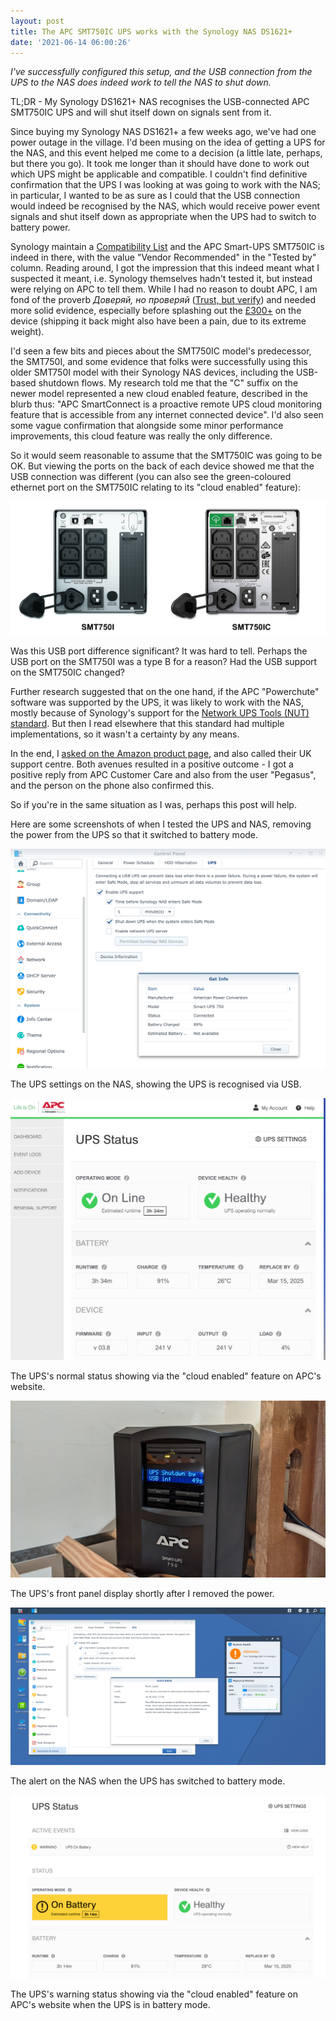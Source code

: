 ```yaml
---
layout: post
title: The APC SMT750IC UPS works with the Synology NAS DS1621+
date: '2021-06-14 06:00:26'
---
```


_I've successfully configured this setup, and the USB connection from the UPS to the NAS does indeed work to tell the NAS to shut down._

TL;DR - My Synology DS1621+ NAS recognises the USB-connected APC SMT750IC UPS and will shut itself down on signals sent from it.

Since buying my Synology NAS DS1621+ a few weeks ago, we've had one power outage in the village. I'd been musing on the idea of getting a UPS for the NAS, and this event helped me come to a decision (a little late, perhaps, but there you go). It took me longer than it should have done to work out which UPS might be applicable and compatible. I couldn't find definitive confirmation that the UPS I was looking at was going to work with the NAS; in particular, I wanted to be as sure as I could that the USB connection would indeed be recognised by the NAS, which would receive power event signals and shut itself down as appropriate when the UPS had to switch to battery power.

Synology maintain a [Compatibility List](https://www.synology.com/en-us/compatibility?search_by=products&model=DS1621%2B&category=upses&p=1&change_log_p=1) and the APC Smart-UPS SMT750IC is indeed in there, with the value "Vendor Recommended" in the "Tested by" column. Reading around, I got the impression that this indeed meant what I suspected it meant, i.e. Synology themselves hadn't tested it, but instead were relying on APC to tell them. While I had no reason to doubt APC, I am fond of the proverb _Доверяй, но проверяй_ ([Trust, but verify](https://en.wikipedia.org/wiki/Trust,_but_verify)) and needed more solid evidence, especially before splashing out the [£300+](https://www.amazon.co.uk/gp/product/B07DM6BPM2/) on the device (shipping it back might also have been a pain, due to its extreme weight).

I'd seen a few bits and pieces about the SMT750IC model's predecessor, the SMT750I, and some evidence that folks were successfully using this older SMT750I model with their Synology NAS devices, including the USB-based shutdown flows. My research told me that the "C" suffix on the newer model represented a new cloud enabled feature, described in the blurb thus: "APC SmartConnect is a proactive remote UPS cloud monitoring feature that is accessible from any internet connected device". I'd also seen some vague confirmation that alongside some minor performance improvements, this cloud feature was really the only difference.

So it would seem reasonable to assume that the SMT750IC was going to be OK. But viewing the ports on the back of each device showed me that the USB connection was different (you can also see the green-coloured ethernet port on the SMT750IC relating to its "cloud enabled" feature):

![The backs of each of the SMT750I and SMT750IC](/content/images/2021/06/smt-devices-rear.png)

Was this USB port difference significant? It was hard to tell. Perhaps the USB port on the SMT750I was a type B for a reason? Had the USB support on the SMT750IC changed?

Further research suggested that on the one hand, if the APC "Powerchute" software was supported by the UPS, it was likely to work with the NAS, mostly because of Synology's support for the [Network UPS Tools (NUT) standard](https://networkupstools.org/). But then I read elsewhere that this standard had multiple implementations, so it wasn't a certainty by any means.

In the end, I [asked on the Amazon product page](https://www.amazon.co.uk/ask/questions/Tx32WEPA58FDXDS/ref=ask_dp_dpmw_al_hza), and also called their UK support centre. Both avenues resulted in a positive outcome - I got a positive reply from APC Customer Care and also from the user "Pegasus", and the person on the phone also confirmed this.

So if you're in the same situation as I was, perhaps this post will help.

Here are some screenshots of when I tested the UPS and NAS, removing the power from the UPS so that it switched to battery mode.

![The UPS settings on the NAS, showing the UPS is recognised via USB](/content/images/2021/06/ups-recognised.png)

The UPS settings on the NAS, showing the UPS is recognised via USB.

![The UPS's normal status showing via the "cloud enabled" feature on APC's website](/content/images/2021/06/cloud-status-power.png)

The UPS's normal status showing via the "cloud enabled" feature on APC's website.

![The UPS's front panel display shortly after I removed the power](/content/images/2021/06/ups-shutdown-display.jpeg)

The UPS's front panel display shortly after I removed the power.

![The alert on the NAS when the UPS has switched to battery mode](/content/images/2021/06/ups-alert-on-nas.png)

The alert on the NAS when the UPS has switched to battery mode.

![The UPS's warning status showing via the "cloud enabled" feature on APC's website when the UPS is in battery mode](/content/images/2021/06/cloud-status-battery.png)

The UPS's warning status showing via the "cloud enabled" feature on APC's website when the UPS is in battery mode.
